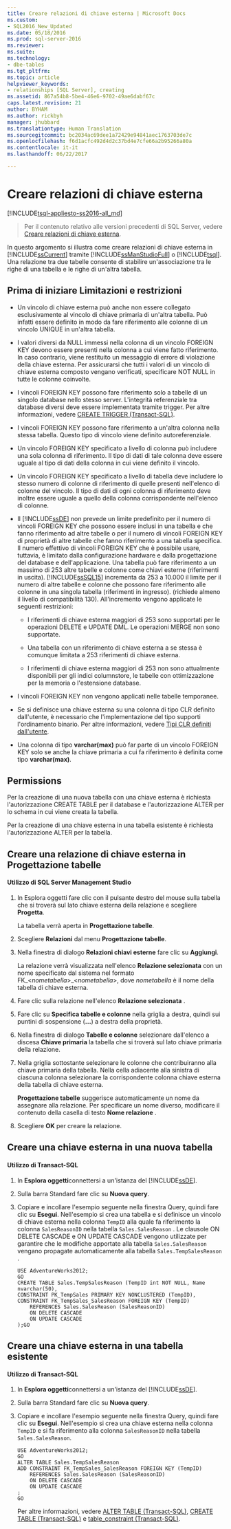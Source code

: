 ```yaml
---
title: Creare relazioni di chiave esterna | Microsoft Docs
ms.custom:
- SQL2016_New_Updated
ms.date: 05/18/2016
ms.prod: sql-server-2016
ms.reviewer: 
ms.suite: 
ms.technology:
- dbe-tables
ms.tgt_pltfrm: 
ms.topic: article
helpviewer_keywords:
- relationships [SQL Server], creating
ms.assetid: 867a54b8-5be4-46e6-9702-49ae6dabf67c
caps.latest.revision: 21
author: BYHAM
ms.author: rickbyh
manager: jhubbard
ms.translationtype: Human Translation
ms.sourcegitcommit: bc2034ac69dee1a72429e94841aec1763703de7c
ms.openlocfilehash: f6d1acfc492d4d2c37bd4e7cfe66a2b95266a80a
ms.contentlocale: it-it
ms.lasthandoff: 06/22/2017

---
```

# <a name="create-foreign-key-relationships"></a>Creare relazioni di chiave esterna
[!INCLUDE[tsql-appliesto-ss2016-all_md](../../includes/tsql-appliesto-ss2016-all-md.md)]

 > Per il contenuto relativo alle versioni precedenti di SQL Server, vedere [Creare relazioni di chiave esterna](https://msdn.microsoft.com/en-US/library/ms189049(SQL.120).aspx).


  In questo argomento si illustra come creare relazioni di chiave esterna in [!INCLUDE[ssCurrent](../../includes/sscurrent-md.md)] tramite [!INCLUDE[ssManStudioFull](../../includes/ssmanstudiofull-md.md)] o [!INCLUDE[tsql](../../includes/tsql-md.md)]. Una relazione tra due tabelle consente di stabilire un'associazione tra le righe di una tabella e le righe di un'altra tabella.    
     
##  <a name="BeforeYouBegin"></a> Prima di iniziare Limitazioni e restrizioni
 
-   Un vincolo di chiave esterna può anche non essere collegato esclusivamente al vincolo di chiave primaria di un'altra tabella. Può infatti essere definito in modo da fare riferimento alle colonne di un vincolo UNIQUE in un'altra tabella.    
    
-   I valori diversi da NULL immessi nella colonna di un vincolo FOREIGN KEY devono essere presenti nella colonna a cui viene fatto riferimento. In caso contrario, viene restituito un messaggio di errore di violazione della chiave esterna. Per assicurarsi che tutti i valori di un vincolo di chiave esterna composto vengano verificati, specificare NOT NULL in tutte le colonne coinvolte.    
    
-   I vincoli FOREIGN KEY possono fare riferimento solo a tabelle di un singolo database nello stesso server. L'integrità referenziale tra database diversi deve essere implementata tramite trigger. Per altre informazioni, vedere [CREATE TRIGGER &#40;Transact-SQL&#41;](../../t-sql/statements/create-trigger-transact-sql.md).    
    
-   I vincoli FOREIGN KEY possono fare riferimento a un'altra colonna nella stessa tabella. Questo tipo di vincolo viene definito autoreferenziale.    
    
-   Un vincolo FOREIGN KEY specificato a livello di colonna può includere una sola colonna di riferimento. Il tipo di dati di tale colonna deve essere uguale al tipo di dati della colonna in cui viene definito il vincolo.    
    
-   Un vincolo FOREIGN KEY specificato a livello di tabella deve includere lo stesso numero di colonne di riferimento di quelle presenti nell'elenco di colonne del vincolo. Il tipo di dati di ogni colonna di riferimento deve inoltre essere uguale a quello della colonna corrispondente nell'elenco di colonne.    
    
-   Il [!INCLUDE[ssDE](../../includes/ssde-md.md)] non prevede un limite predefinito per il numero di vincoli FOREIGN KEY che possono essere inclusi in una tabella e che fanno riferimento ad altre tabelle o per il numero di vincoli FOREIGN KEY di proprietà di altre tabelle che fanno riferimento a una tabella specifica. Il numero effettivo di vincoli FOREIGN KEY che è possibile usare, tuttavia, è limitato dalla configurazione hardware e dalla progettazione del database e dell'applicazione.  Una tabella può fare riferimento a un massimo di 253 altre tabelle e colonne come chiavi esterne (riferimenti in uscita). [!INCLUDE[ssSQL15](../../includes/sssql15-md.md)] incrementa da 253 a 10.000 il limite per il numero di altre tabelle e colonne che possono fare riferimento alle colonne in una singola tabella (riferimenti in ingresso).  (richiede almeno il livello di compatibilità 130). All'incremento vengono applicate le seguenti restrizioni:    
    
    -   I riferimenti di chiave esterna maggiori di 253 sono supportati per le operazioni DELETE e UPDATE DML. Le operazioni MERGE non sono supportate.    
    
    -   Una tabella con un riferimento di chiave esterna a se stessa è comunque limitata a 253 riferimenti di chiave esterna.    
    
    -   I riferimenti di chiave esterna maggiori di 253 non sono attualmente disponibili per gli indici columnstore, le tabelle con ottimizzazione per la memoria o l'estensione database.    
    
-   I vincoli FOREIGN KEY non vengono applicati nelle tabelle temporanee.    
    
-   Se si definisce una chiave esterna su una colonna di tipo CLR definito dall'utente, è necessario che l'implementazione del tipo supporti l'ordinamento binario. Per altre informazioni, vedere [Tipi CLR definiti dall'utente](../../relational-databases/clr-integration-database-objects-user-defined-types/clr-user-defined-types.md).    
    
-   Una colonna di tipo **varchar(max)** può far parte di un vincolo FOREIGN KEY solo se anche la chiave primaria a cui fa riferimento è definita come tipo **varchar(max)**.    
    

    
##   <a name="permissions"></a>Permissions    
 Per la creazione di una nuova tabella con una chiave esterna è richiesta l'autorizzazione CREATE TABLE per il database e l'autorizzazione ALTER per lo schema in cui viene creata la tabella.    
    
 Per la creazione di una chiave esterna in una tabella esistente è richiesta l'autorizzazione ALTER per la tabella.    
       
    
## <a name="create-a-foreign-key-relationship-in-table-designer"></a>Creare una relazione di chiave esterna in Progettazione tabelle 
####  <a name="using-sql-server-management-studio"></a>Utilizzo di SQL Server Management Studio    
    
1.  In Esplora oggetti fare clic con il pulsante destro del mouse sulla tabella che si troverà sul lato chiave esterna della relazione e scegliere **Progetta**.    
    
     La tabella verrà aperta in **Progettazione tabelle**.    
    
2.  Scegliere **Relazioni** dal menu **Progettazione tabelle**.    
    
3.  Nella finestra di dialogo **Relazioni chiavi esterne** fare clic su **Aggiungi**.    
    
     La relazione verrà visualizzata nell'elenco **Relazione selezionata** con un nome specificato dal sistema nel formato FK_\<*nometabella*>_\<*nometabella*>, dove *nometabella* è il nome della tabella di chiave esterna.    
    
4.  Fare clic sulla relazione nell'elenco **Relazione selezionata** .    
    
5.  Fare clic su **Specifica tabelle e colonne** nella griglia a destra, quindi sui puntini di sospensione (**…**) a destra della proprietà.    
    
6.  Nella finestra di dialogo **Tabelle e colonne** selezionare dall'elenco a discesa **Chiave primaria** la tabella che si troverà sul lato chiave primaria della relazione.    
    
7.  Nella griglia sottostante selezionare le colonne che contribuiranno alla chiave primaria della tabella. Nella cella adiacente alla sinistra di ciascuna colonna selezionare la corrispondente colonna chiave esterna della tabella di chiave esterna.    
    
     **Progettazione tabelle** suggerisce automaticamente un nome da assegnare alla relazione. Per specificare un nome diverso, modificare il contenuto della casella di testo **Nome relazione** .    
    
8.  Scegliere **OK** per creare la relazione.    
       
## <a name="create-a-foreign-key-in-a-new-table"></a>Creare una chiave esterna in una nuova tabella  
####  <a name="using-transact-sql"></a>Utilizzo di Transact-SQL   
    
1.  In **Esplora oggetti**connettersi a un'istanza del [!INCLUDE[ssDE](../../includes/ssde-md.md)].    
    
2.  Sulla barra Standard fare clic su **Nuova query**.    
    
3.  Copiare e incollare l'esempio seguente nella finestra Query, quindi fare clic su **Esegui**. Nell'esempio si crea una tabella e si definisce un vincolo di chiave esterna nella colonna `TempID` alla quale fa riferimento la colonna `SalesReasonID` nella tabella `Sales.SalesReason` . Le clausole ON DELETE CASCADE e ON UPDATE CASCADE vengono utilizzate per garantire che le modifiche apportate alla tabella `Sales.SalesReason` vengano propagate automaticamente alla tabella `Sales.TempSalesReason` .    
    
    ```    
    USE AdventureWorks2012;    
    GO    
    CREATE TABLE Sales.TempSalesReason (TempID int NOT NULL, Name nvarchar(50),     
    CONSTRAINT PK_TempSales PRIMARY KEY NONCLUSTERED (TempID),     
    CONSTRAINT FK_TempSales_SalesReason FOREIGN KEY (TempID)     
        REFERENCES Sales.SalesReason (SalesReasonID)     
        ON DELETE CASCADE    
        ON UPDATE CASCADE    
    );GO    
    
    ```    
    
## <a name="create-a-foreign-key-in-an-existing-table"></a>Creare una chiave esterna in una tabella esistente 
#### <a name="using-transasct-sql"></a>Utilizzo di Transact-SQL   
    
1.  In **Esplora oggetti**connettersi a un'istanza del [!INCLUDE[ssDE](../../includes/ssde-md.md)].    
    
2.  Sulla barra Standard fare clic su **Nuova query**.    
    
3.  Copiare e incollare l'esempio seguente nella finestra Query, quindi fare clic su **Esegui**. Nell'esempio si crea una chiave esterna nella colonna `TempID` e si fa riferimento alla colonna `SalesReasonID` nella tabella `Sales.SalesReason`.    
    
    ```    
    USE AdventureWorks2012;    
    GO    
    ALTER TABLE Sales.TempSalesReason     
    ADD CONSTRAINT FK_TempSales_SalesReason FOREIGN KEY (TempID)     
        REFERENCES Sales.SalesReason (SalesReasonID)     
        ON DELETE CASCADE    
        ON UPDATE CASCADE    
    ;    
    GO    
    
    ```    
    
     Per altre informazioni, vedere [ALTER TABLE &#40;Transact-SQL&#41;](../../t-sql/statements/alter-table-transact-sql.md), [CREATE TABLE &#40;Transact-SQL&#41;](../../t-sql/statements/create-table-transact-sql.md) e [table_constraint &#40;Transact-SQL&#41;](../../t-sql/statements/alter-table-table-constraint-transact-sql.md).    
    
  

